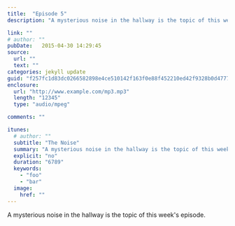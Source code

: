 ```yaml
---
title:  "Episode 5"
description: "A mysterious noise in the hallway is the topic of this week's episode."

link: ""
# author: ""
pubDate:   2015-04-30 14:29:45
source:
  url: ""
  text: ""
categories: jekyll update
guid: "f257fc1d83dc0266582898e4ce510142f163f0e88f452210ed42f9328b0d4777"
enclosure:
  url: "http://www.example.com/mp3.mp3"
  length: "12345"
  type: "audio/mpeg"

comments: ""

itunes:
  # author: ""
  subtitle: "The Noise"
  summary: "A mysterious noise in the hallway is the topic of this week's episode."
  explicit: "no"
  duration: "6789"
  keywords:
    - "foo"
    - "bar"
  image:
    href: ""
---
```


<p>A mysterious noise in the hallway is the topic of this week's episode.</p>
